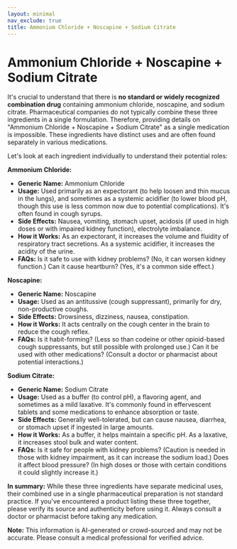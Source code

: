 ```yaml
---
layout: minimal
nav_exclude: true
title: Ammonium Chloride + Noscapine + Sodium Citrate
---
```


# Ammonium Chloride + Noscapine + Sodium Citrate

It's crucial to understand that there is **no standard or widely recognized combination drug** containing ammonium chloride, noscapine, and sodium citrate.  Pharmaceutical companies do not typically combine these three ingredients in a single formulation.  Therefore, providing details on "Ammonium Chloride + Noscapine + Sodium Citrate" as a single medication is impossible.  These ingredients have distinct uses and are often found separately in various medications.

Let's look at each ingredient individually to understand their potential roles:

**Ammonium Chloride:**

* **Generic Name:** Ammonium Chloride
* **Usage:**  Used primarily as an expectorant (to help loosen and thin mucus in the lungs), and sometimes as a systemic acidifier (to lower blood pH, though this use is less common now due to potential complications).  It's often found in cough syrups.
* **Side Effects:** Nausea, vomiting, stomach upset, acidosis (if used in high doses or with impaired kidney function), electrolyte imbalance.
* **How it Works:**  As an expectorant, it increases the volume and fluidity of respiratory tract secretions. As a systemic acidifier, it increases the acidity of the urine.
* **FAQs:** Is it safe to use with kidney problems? (No, it can worsen kidney function.) Can it cause heartburn? (Yes, it's a common side effect.)

**Noscapine:**

* **Generic Name:** Noscapine
* **Usage:**  Used as an antitussive (cough suppressant), primarily for dry, non-productive coughs.
* **Side Effects:**  Drowsiness, dizziness, nausea, constipation.
* **How it Works:** It acts centrally on the cough center in the brain to reduce the cough reflex.
* **FAQs:** Is it habit-forming? (Less so than codeine or other opioid-based cough suppressants, but still possible with prolonged use.) Can it be used with other medications? (Consult a doctor or pharmacist about potential interactions.)

**Sodium Citrate:**

* **Generic Name:** Sodium Citrate
* **Usage:** Used as a buffer (to control pH), a flavoring agent, and sometimes as a mild laxative. It's commonly found in effervescent tablets and some medications to enhance absorption or taste.
* **Side Effects:**  Generally well-tolerated, but can cause nausea, diarrhea, or stomach upset if ingested in large amounts.
* **How it Works:**  As a buffer, it helps maintain a specific pH. As a laxative, it increases stool bulk and water content.
* **FAQs:**  Is it safe for people with kidney problems? (Caution is needed in those with kidney impairment, as it can increase the sodium load.)  Does it affect blood pressure? (In high doses or those with certain conditions it could slightly increase it.)


**In summary:** While these three ingredients have separate medicinal uses, their combined use in a single pharmaceutical preparation is not standard practice. If you've encountered a product listing these three together, please verify its source and authenticity before using it.  Always consult a doctor or pharmacist before taking any medication.


**Note:** This information is AI-generated or crowd-sourced and may not be accurate. Please consult a medical professional for verified advice.